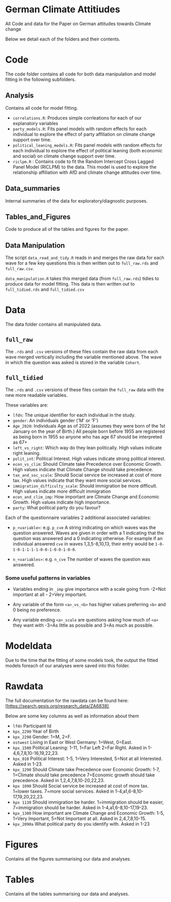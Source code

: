 # German Climate Attitiudes
All Code and data for the Paper on German attitudes towards Climate change

Below we detail each of the folders and their contents.

# Code
The code folder contains all code for both data manipulation and model fitting in the following subfolders.

## Analysis
Contains all code for model fitting. 
- `correlations.R`: Produces simple corrleations for each of our explanatory variables
- `party_models.R`: Fits panel models with random effects for each individual to explore the effect of party affiliation on climate change support over time.
- `political_leaning_models.R`: Fits panel models with random effects for each individual to explore the effect of political leaning (both economic and social) on climate change support over time.
- `riclpm.R` : Contains code to fit the Random Intercept Cross Lagged Panel Model (RICLPM) to the data. This model is used to explore the relationship affiliation with AfD and climate change attitudes over time.

## Data_summaries
Internal summaries of the data for exploratory/diagnostic purposes.

## Tables_and_Figures
Code to produce all of the tables and figures for the paper.


## Data Manipulation
The script `data_read_and_tidy.R` reads in and merges the raw data for each wave for a few key questions this is then written out to `full_raw.rds` and `full_raw.csv`.

`data_manipulation.R` takes this merged data (from `full_raw.rds`) tidies to produce data for model fitting. This data is then written out to `full_tidied.rds` and `full_tidied.csv`

# Data
The data folder contains all manipulated data. 

## `full_raw`
The `.rds` and `.csv` versions of these files contain the raw data from each wave merged vertically including the variable mentioned above. The wave in which the question was asked is stored in the variable `Cohort`.

## `full_tidied`
The `.rds` and `.csv` versions of these files contain the `full_raw` data with the new more readable variables.

These variables are:
* `lfdn`: The unique identifier for each individual in the study.
* `gender`: An individuals gender ('M' or 'F')
* `Age_2020`: Individuals Age as of 2022 (assumes they were born of the 1st January on the year of Birth.)
      All people born before 1955 are registered as being born in 1955 so anyone who has age 67 should be interpreted as 67+ 
* `left_vs_right`: Which way do they lean politically. High values indicate right leaning.
* `polit_int`: Political Interest. High values indicate strong political interest.
* `econ_vs_clim`: Should Climate take Precedence over Economic Growth. High values indicate that Climate Change should take precedence.
* `tax_and_soc_scale`: Should Social service be increased at cost of more tax. High values indicate that they want more social services.
* `immigration_difficulty_scale`: Should immigration be more difficult. High values indicate more difficult immigration
* `econ_and_clim_imp`: How important are Climate Change and Economic Growth. High values indicate high importance.
* `party`: What political party do you favour?  

Each of the questionnaire variables 2 additional associated variables:


* `p_<variable>`: e.g. `p_cve` A string indicating on which waves was the question answered. Waves are given in order with a 1 indicating that the question was answered and a 0 indicating otherwise. For example if an individual answered `cve` in waves 1,3,5-8,10,13, their entry would be `1-0-1-0-1-1-1-1-0-0-1-0-0-1-0-0`.

* `n_<variables>`: e.g. `n_cve` The number of waves the question was answered.

### Some useful patterns in variables

* Variables ending in `_imp` give importance with a scale going from -2=Not important at all - 2=Very important. 

* Any variable of the form `<a>_vs_<b>` has higher values preferring `<b>` and 0 being no preference.
* Any variable ending `<a>_scale` are questions asking how much of `<a>` they want with -3=As little as possible and 3=As much as possible. 

# Modeldata
Due to the time that the fitting of some models took, the output the fitted models foreach of our analyses were saved into this folder.

# Rawdata
The full documentation for the rawdata can be found here: [https://search.gesis.org/research_data/ZA6838].

Below are some key columns as well as information about them

* `lfdn` Participant Id
* `kpx_2290` Year of Birth
* `kpx_2290` Gender: 1=M, 2=F.
* `ostwest` Living in East or West Germany: 1=West, 0=East.
* `kpx_1500` Political Leaning: 1-11, 1=Far Left  2=Far Right. Asked in 1-4,6,7,8,10-16,19,22,23.
* `kpx_010` Political Interest: 1-5, 1=Very Interested, 5=Not at all Interested. Asked in 1-23.
* `kpx_1290` Should Climate take Precedence over Economic Growth: 1-7, 1=Climate should take precedence 7=Economic growth should take precedence. Asked in 1,2,4,7,8,10-20,22,23.
* `kpx 1090` Should Social service be increased at cost of more tax. 1=lower taxes. 7=more social services. Asked in   1-4,a1,6-8,10-17,19,20,22,23.
* `kpx 1130` Should immigration be harder. 1=immigration should be easier, 7=immigration should be harder. Asked in 1-4,a1,6-8,10-17,19-23.
* `kpx_1300` How important are Climate Change and Economic Growth: 1-5, 1=Very Important, 5=Not Important at all. Asked in 2,4,7,8,10-15.
* `kpx_2090a` What political party do you identify with. Asked in 1-23

# Figures
Contains all the figures summarising our data and analyses.

# Tables
Contains all the tables summarising our data and analyses.



